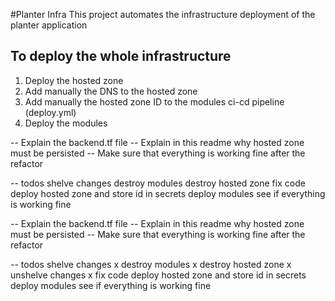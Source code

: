 #Planter Infra
This project automates the infrastructure deployment of the planter application

## To deploy the whole infrastructure

1. Deploy the hosted zone
2. Add manually the DNS to the hosted zone
3. Add manually the hosted zone ID to the modules ci-cd pipeline (deploy.yml)
4. Deploy the modules

-- Explain the backend.tf file
-- Explain in this readme why hosted zone must be persisted
-- Make sure that everything is working fine after the refactor

-- todos
shelve changes
destroy modules
destroy hosted zone
fix code
deploy hosted zone and store id in secrets
deploy modules
see if everything is working fine

-- Explain the backend.tf file
-- Explain in this readme why hosted zone must be persisted
-- Make sure that everything is working fine after the refactor

-- todos
shelve changes x
destroy modules x
destroy hosted zone x
unshelve changes x
fix code
deploy hosted zone and store id in secrets
deploy modules
see if everything is working fine